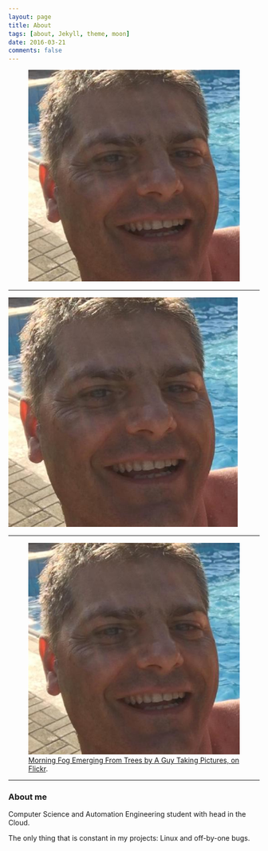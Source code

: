 ```yaml
---
layout: page
title: About 
tags: [about, Jekyll, theme, moon]
date: 2016-03-21
comments: false
---
```

<figure>
	<a href="/Things/25998603.jpeg"><img 
src="/Things/25998603.jpeg"></a>
    </figure>

***
![](https://github.com/73stefano/blog.github.io/blob/master/Things/25998603.jpeg)

***

<figure>
	<a href="https://github.com/73stefano/blog.github.io/blob/master/Things/25998603.jpeg"><img src="https://github.com/73stefano/blog.github.io/blob/master/Things/25998603.jpeg"></a>
	<figcaption><a href="http://www.flickr.com/photos/80901381@N04/7758832526/" title="Morning Fog Emerging From Trees by A Guy Taking Pictures, on Flickr">Morning Fog Emerging From Trees by A Guy Taking Pictures, on Flickr</a>.</figcaption>
</figure>

***

### About me

Computer Science and Automation Engineering student with head in the Cloud. 

The only thing that is constant in my projects: Linux and off-by-one bugs.
